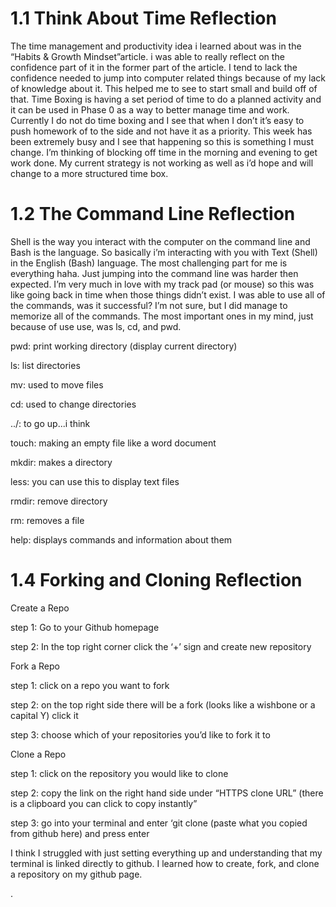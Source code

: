 # 1.1 Think About Time Reflection

The time management and productivity idea i learned about was in the “Habits & Growth Mindset”article. i was able to really reflect on the confidence part of it in the former part of the article. I tend to lack the confidence needed to jump into computer related things because of my lack of knowledge about it. This helped me to see to start small and build off of that. 
	Time Boxing is having a set period of time to do a planned activity and it can be used in Phase 0 as a way to better manage time and work. Currently I do not do time boxing and I see that when I don’t it’s easy to push homework of to the side and not have it as a priority. This week has been extremely busy and I see that happening so this is something I must change. I’m thinking of blocking off time in the morning and evening to get work done. My current strategy is not working as well as i’d hope and will change to a more structured time box.

# 1.2 The Command Line Reflection

Shell is the way you interact with the computer on the command line and Bash is the language. So basically i’m interacting with you with Text (Shell) in the English (Bash) language. The most challenging part for me is everything haha. Just jumping into the command line was harder then expected. I’m very much in love with my track pad (or mouse) so this was like going back in time when those things didn’t exist. I was able to use all of the commands, was it successful? I’m not sure, but I did manage to memorize all of the commands. The most important ones in my mind, just because of use use, was ls, cd, and pwd.

 

pwd: print working directory (display current directory)

ls: list directories

mv: used to move files

cd: used to change directories

../: to go up...i think

touch: making an empty file like a word document

mkdir: makes a directory

less: you can use this to display text files

rmdir: remove directory

rm: removes a file

help: displays commands and information about them

# 1.4 Forking and Cloning Reflection

Create a Repo

step 1: Go to your Github homepage

step 2: In the top right corner click the ‘+’ sign and create new repository

 

Fork a Repo

step 1: click on a repo you want to fork

step 2: on the top right side there will be a fork (looks like a wishbone or a capital Y) click it

step 3: choose which of your repositories you’d like to fork it to

 

Clone a Repo

step 1: click on the repository you would like to clone

step 2: copy the link on the right hand side under “HTTPS clone URL” (there is a clipboard you can click to copy instantly”

step 3: go into your terminal and enter ‘git clone (paste what you copied from github here) and press enter

 

 I think I struggled with just setting everything up and understanding that my terminal is linked directly to github. I learned how to create, fork, and clone a repository on my github page.
 
 .